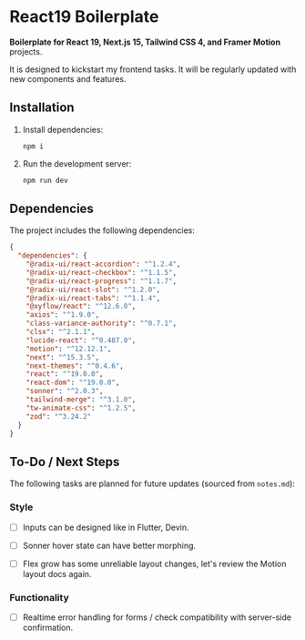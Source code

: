 # React19 Boilerplate

**Boilerplate for React 19, Next.js 15, Tailwind CSS 4, and Framer Motion** projects.

It is designed to kickstart my frontend tasks. It will be regularly updated with new components and features.

## Installation

1. Install dependencies:

   ```bash
   npm i
   ```

2. Run the development server:

   ```bash
   npm run dev
   ```

## Dependencies

The project includes the following dependencies:

```json
{
  "dependencies": {
    "@radix-ui/react-accordion": "^1.2.4",
    "@radix-ui/react-checkbox": "^1.1.5",
    "@radix-ui/react-progress": "^1.1.7",
    "@radix-ui/react-slot": "^1.2.0",
    "@radix-ui/react-tabs": "^1.1.4",
    "@xyflow/react": "^12.6.0",
    "axios": "^1.9.0",
    "class-variance-authority": "^0.7.1",
    "clsx": "^2.1.1",
    "lucide-react": "^0.487.0",
    "motion": "^12.12.1",
    "next": "^15.3.5",
    "next-themes": "^0.4.6",
    "react": "^19.0.0",
    "react-dom": "^19.0.0",
    "sonner": "^2.0.3",
    "tailwind-merge": "^3.1.0",
    "tw-animate-css": "^1.2.5",
    "zod": "^3.24.2"
  }
}
```

## To-Do / Next Steps

The following tasks are planned for future updates (sourced from `notes.md`):

### Style

- [ ] Inputs can be designed like in Flutter, Devin.

- [ ] Sonner hover state can have better morphing.

- [ ] Flex grow has some unreliable layout changes, let's review the Motion layout docs again.

### Functionality

- [ ] Realtime error handling for forms / check compatibility with server-side confirmation.
